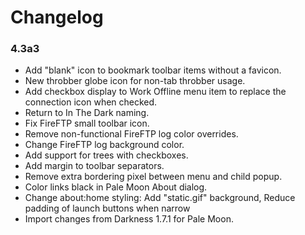 # Changelog

### 4.3a3
- Add "blank" icon to bookmark toolbar items without a favicon.
- New throbber globe icon for non-tab throbber usage.
- Add checkbox display to Work Offline menu item to replace the connection icon when checked.
- Return to In The Dark naming.
- Fix FireFTP small toolbar icon.
- Remove non-functional FireFTP log color overrides.
- Change FireFTP log background color.
- Add support for trees with checkboxes.
- Add margin to toolbar separators.
- Remove extra bordering pixel between menu and child popup.
- Color links black in Pale Moon About dialog.
- Change about:home styling: Add "static.gif" background, Reduce padding of launch buttons when narrow
- Import changes from Darkness 1.7.1 for Pale Moon.